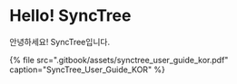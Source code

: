 # Hello! SyncTree

안녕하세요! SyncTree입니다.

{% file src=".gitbook/assets/synctree\_user\_guide\_kor.pdf" caption="SyncTree\_User\_Guide\_KOR" %}



